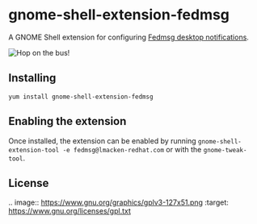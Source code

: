 gnome-shell-extension-fedmsg
============================

A GNOME Shell extension for configuring [Fedmsg desktop notifications](https://github.com/fedora-infra/fedmsg-notify).

![Hop on the bus!](http://lewk.org/img/gnome-shell-extension-fedmsg.png "Hop on the bus!")

Installing
----------

`yum install gnome-shell-extension-fedmsg`

Enabling the extension
----------------------

Once installed, the extension can be enabled by running
`gnome-shell-extension-tool -e fedmsg@lmacken-redhat.com` or with the
`gnome-tweak-tool`.

License
-------
.. image:: https://www.gnu.org/graphics/gplv3-127x51.png
   :target: https://www.gnu.org/licenses/gpl.txt
